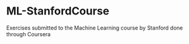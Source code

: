 # ML-StanfordCourse
 Exercises submitted to the Machine Learning course by Stanford done through Coursera 
